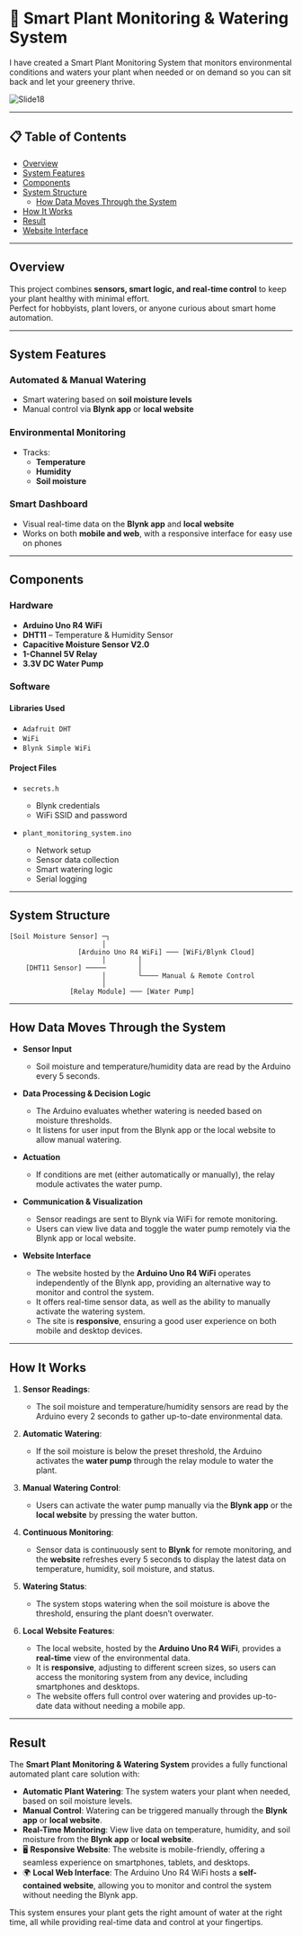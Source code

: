 # 🌿 Smart Plant Monitoring & Watering System

I have created a Smart Plant Monitoring System that monitors environmental conditions and waters your plant when needed or on demand so you can sit back and let your greenery thrive.

![Slide18](https://github.com/user-attachments/assets/248c18fa-0188-4486-ae86-0db33ec3223e)

---

## 📋 Table of Contents

- [Overview](#-overview)  
- [System Features](#-system-features)  
- [Components](#-components)  
- [System Structure](#-system-structure)  
  - [How Data Moves Through the System](#-how-data-moves-through-the-system)  
- [How It Works](#-how-it-works)  
- [Result](#-result)  
- [Website Interface](#-website-interface)

---

## Overview

This project combines **sensors, smart logic, and real-time control** to keep your plant healthy with minimal effort.  
Perfect for hobbyists, plant lovers, or anyone curious about smart home automation.

---

## System Features

### Automated & Manual Watering
- Smart watering based on **soil moisture levels**
- Manual control via **Blynk app** or **local website**

### Environmental Monitoring
- Tracks:
  -  **Temperature**
  -  **Humidity**
  -  **Soil moisture**

### Smart Dashboard
- Visual real-time data on the **Blynk app** and **local website**
- Works on both **mobile and web**, with a responsive interface for easy use on phones

---

## Components

### Hardware
- **Arduino Uno R4 WiFi**
- **DHT11** – Temperature & Humidity Sensor
- **Capacitive Moisture Sensor V2.0**
- **1-Channel 5V Relay**
- **3.3V DC Water Pump**

### Software

#### Libraries Used
- `Adafruit DHT`
- `WiFi`
- `Blynk Simple WiFi`

#### Project Files
- `secrets.h`  
  - Blynk credentials
  - WiFi SSID and password

- `plant_monitoring_system.ino`  
  - Network setup  
  - Sensor data collection  
  - Smart watering logic  
  - Serial logging  

---

## System Structure

```text
[Soil Moisture Sensor] ─┐
                       │
                 [Arduino Uno R4 WiFi] ─── [WiFi/Blynk Cloud]
                       │        │
    [DHT11 Sensor] ─────        │
                       │        └──── Manual & Remote Control
                       │
               [Relay Module] ─── [Water Pump]
```

---

## How Data Moves Through the System

- **Sensor Input**  
  - Soil moisture and temperature/humidity data are read by the Arduino every 5 seconds.
  
- **Data Processing & Decision Logic**  
  - The Arduino evaluates whether watering is needed based on moisture thresholds.
  - It listens for user input from the Blynk app or the local website to allow manual watering.

- **Actuation**  
  - If conditions are met (either automatically or manually), the relay module activates the water pump.
  
- **Communication & Visualization**  
  - Sensor readings are sent to Blynk via WiFi for remote monitoring.
  - Users can view live data and toggle the water pump remotely via the Blynk app or local website.
  
- **Website Interface**  
  - The website hosted by the **Arduino Uno R4 WiFi** operates independently of the Blynk app, providing an alternative way to monitor and control the system.
  - It offers real-time sensor data, as well as the ability to manually activate the watering system.
  - The site is **responsive**, ensuring a good user experience on both mobile and desktop devices.

---

## How It Works

1. **Sensor Readings**:  
   - The soil moisture and temperature/humidity sensors are read by the Arduino every 2 seconds to gather up-to-date environmental data.

2. **Automatic Watering**:  
   - If the soil moisture is below the preset threshold, the Arduino activates the **water pump** through the relay module to water the plant.

3. **Manual Watering Control**:  
   - Users can activate the water pump manually via the **Blynk app** or the **local website** by pressing the water button.

4. **Continuous Monitoring**:  
   - Sensor data is continuously sent to **Blynk** for remote monitoring, and the **website** refreshes every 5 seconds to display the latest data on temperature, humidity, soil moisture, and status.

5. **Watering Status**:  
   - The system stops watering when the soil moisture is above the threshold, ensuring the plant doesn’t overwater.

6. **Local Website Features**:  
   - The local website, hosted by the **Arduino Uno R4 WiFi**, provides a **real-time** view of the environmental data.
   - It is **responsive**, adjusting to different screen sizes, so users can access the monitoring system from any device, including smartphones and desktops.
   - The website offers full control over watering and provides up-to-date data without needing a mobile app.

---

## Result

The **Smart Plant Monitoring & Watering System** provides a fully functional automated plant care solution with:

- **Automatic Plant Watering**: The system waters your plant when needed, based on soil moisture levels.
- **Manual Control**: Watering can be triggered manually through the **Blynk app** or **local website**.
- **Real-Time Monitoring**: View live data on temperature, humidity, and soil moisture from the **Blynk app** or **local website**.
- 🖥️ **Responsive Website**: The website is mobile-friendly, offering a seamless experience on smartphones, tablets, and desktops.
- 🌍 **Local Web Interface**: The Arduino Uno R4 WiFi hosts a **self-contained website**, allowing you to monitor and control the system without needing the Blynk app.

This system ensures your plant gets the right amount of water at the right time, all while providing real-time data and control at your fingertips.
